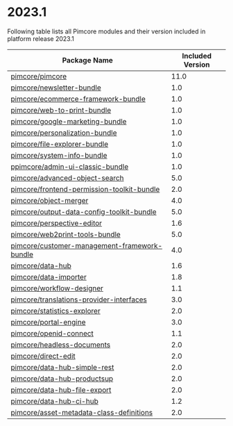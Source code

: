 # 2023.1

Following table lists all Pimcore modules and their version included in platform release 2023.1

| Package Name                                                                               | Included Version |
|--------------------------------------------------------------------------------------------|------------------|
| [pimcore/pimcore](https://github.com/pimcore/pimcore)                                      | 11.0             |
| [pimcore/newsletter-bundle](https://github.com/pimcore/newsletter-bundle)                  | 1.0              |
| [pimcore/ecommerce-framework-bundle](https://github.com/pimcore/ecommerce-framework-bundle) | 1.0              |
| [pimcore/web-to-print-bundle](https://github.com/pimcore/web-to-print-bundle)              | 1.0              |
| [pimcore/google-marketing-bundle](https://github.com/pimcore/google-marketing-bundle)      | 1.0              |
| [pimcore/personalization-bundle](https://github.com/pimcore/personalization-bundle) | 1.0              |
| [pimcore/file-explorer-bundle](https://github.com/pimcore/file-explorer-bundle) | 1.0              |
| [pimcore/system-info-bundle](https://github.com/pimcore/system-info-bundle) | 1.0              |
| [ppimcore/admin-ui-classic-bundle](https://github.com/pimcore/admin-ui-classic-bundle) | 1.0              |
| [pimcore/advanced-object-search](https://github.com/pimcore/advanced-object-search) | 5.0              |
| [pimcore/frontend-permission-toolkit-bundle](https://github.com/pimcore/frontend-permission-toolkit) | 2.0              | 
| [pimcore/object-merger](https://github.com/pimcore/object-merger) | 4.0              | 
| [pimcore/output-data-config-toolkit-bundle](https://github.com/pimcore/output-data-config-toolkit) | 5.0              |
| [pimcore/perspective-editor](https://github.com/pimcore/perspective-editor) | 1.6              | 
| [pimcore/web2print-tools-bundle](https://github.com/pimcore/web2print-tools) | 5.0              |
| [pimcore/customer-management-framework-bundle](https://github.com/pimcore/customer-data-framework) | 4.0              | 
| [pimcore/data-hub](https://github.com/pimcore/data-hub) | 1.6              | 
| [pimcore/data-importer](https://github.com/pimcore/data-importer) | 1.8              | 
| [pimcore/workflow-designer](https://github.com/pimcore/workflow-designer) | 1.1              | 
| [pimcore/translations-provider-interfaces](https://github.com/pimcore/translations-provider-interfaces) | 3.0              |
| [pimcore/statistics-explorer](https://github.com/pimcore/statistics-explorer) | 2.0              | 
| [pimcore/portal-engine](https://github.com/pimcore/portal-engine) | 3.0              | 
| [pimcore/openid-connect](https://github.com/pimcore/openid-connect) | 1.1              | 
| [pimcore/headless-documents](https://github.com/pimcore/headless-documents) | 2.0              | 
| [pimcore/direct-edit](https://github.com/pimcore/direct-edit) | 2.0              | 
| [pimcore/data-hub-simple-rest](https://github.com/pimcore/data-hub-simple-rest) | 2.0              | 
| [pimcore/data-hub-productsup](https://github.com/pimcore/data-hub-productsup) | 2.0              | 
| [pimcore/data-hub-file-export](https://github.com/pimcore/data-hub-file-export) | 2.0              | 
| [pimcore/data-hub-ci-hub](https://github.com/pimcore/data-hub-ci-hub) | 1.2              | 
| [pimcore/asset-metadata-class-definitions](https://github.com/pimcore/asset-metadata-class-definitions) | 2.0              | 
